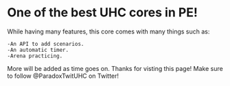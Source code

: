# One of the best UHC cores in PE!

While having many features, this core comes with many things such as:

	-An API to add scenarios.
	-An automatic timer.
	-Arena practicing.
	
More will be added as time goes on.
Thanks for visting this page!
Make sure to follow @ParadoxTwitUHC on Twitter!
